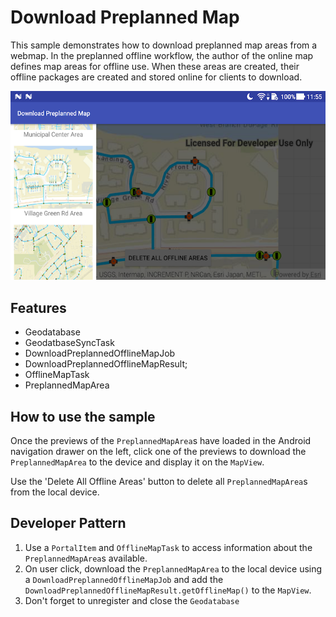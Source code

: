 # Download Preplanned Map

This sample demonstrates how to download preplanned map areas from a webmap. In the preplanned offline workflow, the author of the online map defines map areas for offline use. When these areas are created, their offline packages are created and stored online for clients to download.

![Download Preplanned Map App](download-preplanned-map.png)

## Features

* Geodatabase
* GeodatbaseSyncTask
* DownloadPreplannedOfflineMapJob
* DownloadPreplannedOfflineMapResult;
* OfflineMapTask
* PreplannedMapArea

## How to use the sample

Once the previews of the `PreplannedMapArea`s have loaded in the Android navigation drawer on the left, click one of the previews to download the `PreplannedMapArea` to the device and display it on the `MapView`.

Use the 'Delete All Offline Areas' button to delete all `PreplannedMapArea`s from the local device.

## Developer Pattern

1. Use a `PortalItem` and `OfflineMapTask` to access information about the `PreplannedMapArea`s available.
1. On user click, download the `PreplannedMapArea` to the local device using a `DownloadPreplannedOfflineMapJob` and add the `DownloadPreplannedOfflineMapResult.getOfflineMap()` to the `MapView`.
1. Don't forget to unregister and close the `Geodatabase`
